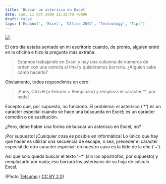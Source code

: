 ```yaml
---
title: 'Buscar un asterisco en Excel'
date: Sun, 11 Oct 2009 21:32:49 +0000
draft: false
tags: ['Español', 'Excel', 'Office 2007', 'Technology', 'Tips']
---
```


[![](https://farm4.staticflickr.com/3415/3579453701_f9f6e5055d_m_d.jpg)](https://www.flickr.com/photos/tetsumo/3579453701/)

El otro día estaba sentado en mi escritorio cuando, de pronto, alguien entró en la oficina e hizo la pregunta más extraña:

> Estamos trabajando en Excel y hay una columna de números de orden con una estrella al final y quisiéramos borrarla. ¿Alguien sabe cómo hacerlo?

Obviamente, todos respondimos en coro:

> ¡Pues, Ctrl+H (o Edición > Remplazar) y remplaza el carácter ‘\*’ por nada!

Excepto que, por supuesto, no funcionó. El problema: el asterisco (‘\*’) es un carácter especial cuando se hace una búsqueda en Excel; es un carácter comodín o de sustitución.

¿Pero, debe haber una forma de buscar un asterisco en Excel, no?

¡Por supuesto! ¡Cualquier cosa es posible en informática! Lo único que hay que hacer es utilizar una secuencia de escape, o sea, preceder el caracter especial de otro caracter especial; en nuestro caso es la tilde de la eñe (‘~’).

Así que solo queda buscar el texto ‘~\*’ (sin los apóstrofos, por supuesto) y remplazarlo por nada; eso borrará los asteriscos de su hoja de cálculo Excel.

(Photo [Tetsumo](http://www.flickr.com/photos/tetsumo/3579453701/) / [CC BY 2.0](http://creativecommons.org/licenses/by/2.0/))